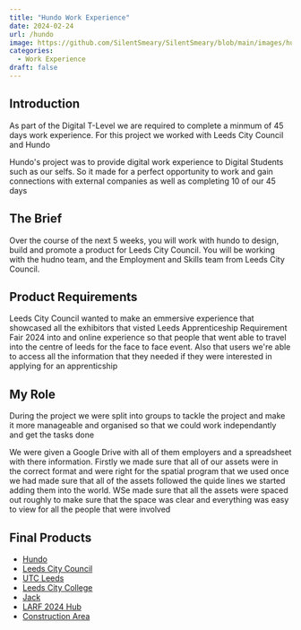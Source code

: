 ```yaml
---
title: "Hundo Work Experience"
date: 2024-02-24
url: /hundo
image: https://github.com/SilentSmeary/SilentSmeary/blob/main/images/hugo/hundo.jpeg?raw=true
categories:
  - Work Experience
draft: false
---
```

## Introduction
As part of the Digital T-Level we are required to complete a minmum of 45 days work experience. For this project we worked with Leeds City Council and Hundo

Hundo's project was to provide digital work experience to Digital Students such as our selfs. So it made for a perfect opportunity to work and gain connections with external companies as well as completing 10 of our 45 days

## The Brief
Over the course of the next 5 weeks, you will work with hundo to design, build and promote a product for Leeds City Council. You will be working with the hudno team, and the Employment and Skills team from Leeds City Council.

## Product Requirements
Leeds City Council wanted to make an emmersive experience that showcased all the exhibitors that visted Leeds Apprenticeship Requirement Fair 2024 into and online experience so that people that went able to travel into the centre of leeds for the face to face event. Also that users we're able to access all the information that they needed if they were interested in applying for an apprenticship

## My Role
During the project we were split into groups to tackle the project and make it more manageable and organised so that we could work independantly and get the tasks done

We were given a Google Drive with all of them employers and a spreadsheet with there information. Firstly we made sure that all of our assets were in the correct format and were right for the spatial program that we used once we had made sure that all of the assets followed the quide lines we started adding them into the world. WSe made sure that all the assets were spaced out roughly to make sure that the space was clear and everything was easy to view for all the people that were involved

## Final Products
- [Hundo](https://Hundo.xyz) 
- [Leeds City Council](https://www.leeds.gov.uk/)
- [UTC Leeds](https://www.utcleeds.co.uk/)
- [Leeds City College](https://leedscitycollege.ac.uk/)
- [Jack](https://github.com/gxlxzzzz)
- [LARF 2024 Hub](https://www.spatial.io/s/LARF24-The-Online-Edition-65b798bf5e7e990cda4c3ca8)
- [Construction Area](https://spatial.io/s/Construction-65ae2f68cec4e3df5917c10e?share=6692365276193958705)